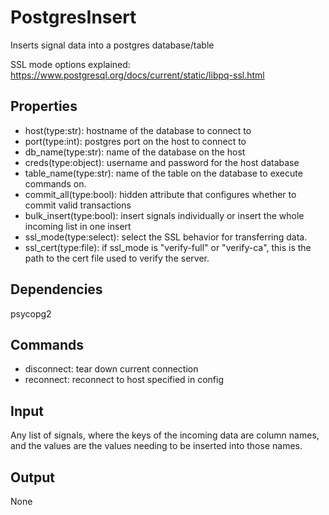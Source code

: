 PostgresInsert
==============

Inserts signal data into a postgres database/table

SSL mode options explained: https://www.postgresql.org/docs/current/static/libpq-ssl.html

Properties
--------------
-  host(type:str): hostname of the database to connect to
-  port(type:int): postgres port on the host to connect to
-  db_name(type:str): name of the database on the host
-  creds(type:object): username and password for the host database
-  table_name(type:str): name of the table on the database to execute commands on.
-  commit_all(type:bool): hidden attribute that configures whether to commit valid transactions
-  bulk_insert(type:bool): insert signals individually or insert the whole incoming list in one insert
-  ssl_mode(type:select): select the SSL behavior for transferring data.
-  ssl_cert(type:file): if ssl_mode is "verify-full" or "verify-ca", this is the path to the cert file used to verify the server.



Dependencies
----------------
psycopg2

Commands
----------------
-  disconnect: tear down current connection
-  reconnect: reconnect to host specified in config

Input
-------
Any list of signals, where the keys of the incoming data are column names,
and the values are the values needing to be inserted into those names.

Output
---------
None
